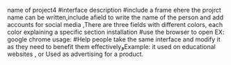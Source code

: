 name of project4
#interface
description
#include a frame ehere the projrct name can be written,include afield to write the name of the person and add accounts for social media ,There are three fields with different colors, each color explaining a specific section
installation
#use the browser to open EX: google chrome
usage:
#Help people take the same interface and modify it as they need to benefit them effectivelyوExample: it used on educational websites , or Used as advertising for a product.
